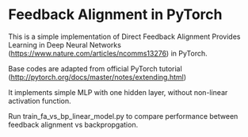 # Feedback Alignment in PyTorch

This is a simple implementation of Direct Feedback Alignment Provides Learning in Deep Neural Networks (https://www.nature.com/articles/ncomms13276) in PyTorch.

Base codes are adapted from official PyTorch tutorial (http://pytorch.org/docs/master/notes/extending.html)

It implements simple MLP with one hidden layer, without non-linear activation function.

Run train_fa_vs_bp_linear_model.py to compare performance between feedback alignment vs backpropgation.
